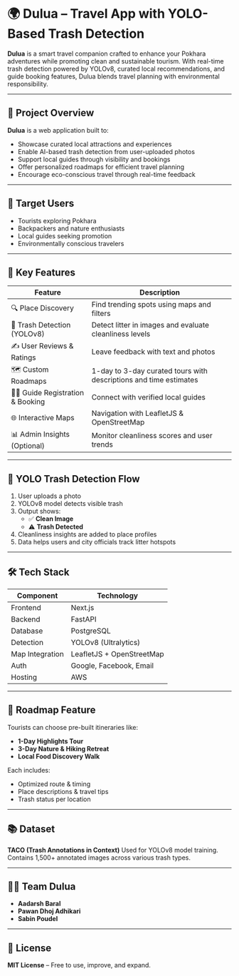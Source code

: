 # 🌍 Dulua – Travel App with YOLO-Based Trash Detection

**Dulua** is a smart travel companion crafted to enhance your Pokhara adventures while promoting clean and sustainable tourism. With real-time trash detection powered by YOLOv8, curated local recommendations, and guide booking features, Dulua blends travel planning with environmental responsibility.

---

## 🚀 Project Overview

**Dulua** is a web application built to:

- Showcase curated local attractions and experiences
- Enable AI-based trash detection from user-uploaded photos
- Support local guides through visibility and bookings
- Offer personalized roadmaps for efficient travel planning
- Encourage eco-conscious travel through real-time feedback

---

## 👤 Target Users

- Tourists exploring Pokhara
- Backpackers and nature enthusiasts
- Local guides seeking promotion
- Environmentally conscious travelers

---

## 🎯 Key Features

| Feature                         | Description                                                       |
| ------------------------------- | ----------------------------------------------------------------- |
| 🔍 Place Discovery              | Find trending spots using maps and filters                        |
| 🤖 Trash Detection (YOLOv8)     | Detect litter in images and evaluate cleanliness levels           |
| ✍ User Reviews & Ratings       | Leave feedback with text and photos                               |
| 🗺️ Custom Roadmaps              | 1-day to 3-day curated tours with descriptions and time estimates |
| 🧑‍✈️ Guide Registration & Booking | Connect with verified local guides                                |
| 🌐 Interactive Maps             | Navigation with LeafletJS & OpenStreetMap                         |
| 📊 Admin Insights (Optional)    | Monitor cleanliness scores and user trends                        |

---

## 🧠 YOLO Trash Detection Flow

1. User uploads a photo
2. YOLOv8 model detects visible trash
3. Output shows:
   - ✅ **Clean Image**
   - ⚠ **Trash Detected**
4. Cleanliness insights are added to place profiles
5. Data helps users and city officials track litter hotspots

---

## 🛠 Tech Stack

| Component       | Technology                |
| --------------- | ------------------------- |
| Frontend        | Next.js                   |
| Backend         | FastAPI                   |
| Database        | PostgreSQL                |
| Detection       | YOLOv8 (Ultralytics)      |
| Map Integration | LeafletJS + OpenStreetMap |
| Auth            | Google, Facebook, Email   |
| Hosting         | AWS                       |

---

## 🧭 Roadmap Feature

Tourists can choose pre-built itineraries like:

- **1-Day Highlights Tour**
- **3-Day Nature & Hiking Retreat**
- **Local Food Discovery Walk**

Each includes:

- Optimized route & timing
- Place descriptions & travel tips
- Trash status per location

---

## 📚 Dataset

**TACO (Trash Annotations in Context)**
Used for YOLOv8 model training. Contains 1,500+ annotated images across various trash types.

---

## 👨‍💻 Team Dulua

- **Aadarsh Baral**
- **Pawan Dhoj Adhikari**
- **Sabin Poudel**

---

## 📜 License

**MIT License** – Free to use, improve, and expand.
